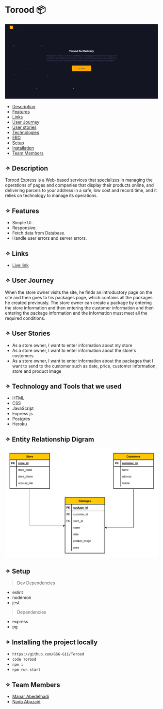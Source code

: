 # Torood &#128230;

<img src="client/images/screencapture-127-0-0-1-5500-client-index-html-2022-03-09-19_51_02.png">


- [Description](#Description)
- [Features](#features)
- [Links](#Links)
- [User Journey](#Journey)
- [User stories](#stories)
- [Technologies](#Technology)
- [ERD](#ERD)
- [Setup](#setup)
- [Installation](#install)
- [Team Members](#team)

## ✧ <span id='Description'>Description</span>


Torood Express is a Web-based services that specializes in managing the operations of pages and companies that display their products online, and delivering parcels to your address in a safe, low cost and record time, and it relies on technology to manage its operations.

## ✧ <span id="features">Features</span>

- Simple UI.
- Responsive.
- Fetch data from Database.
- Handle user errors and server errors.

## ✧ <span id='Links'>Links</span>

- [Live link](https://torood.herokuapp.com/)

## ✧ <span id='Journey'>User Journey</span>

When the store owner visits the site, he finds an introductory page on the site and then goes to his packages page, which contains all the packages he created previously.
The store owner can create a package by entering the store information and then entering the customer information and then entering the package information and the information must meet all the required conditions.

## ✧ <span id='stories'>User Stories</span>

- As a store owner, I want to enter information about my store
- As a store owner, I want to enter information about the store's customers
- As a store owner, I want to enter information about the packages that I want to send to the customer such as date, price, customer information, store and product image


## ✧ <span id='Technology'>Technology and Tools that we used</span>

- HTML
- CSS
- JavaScript
- Express js
- Postgres
- Heroku


## ✧ <span id='ERD'>Entity Relationship Digram</span>

<img src="client/images/Torood.drawio2.png">

## ✧ <span id="setup">Setup</span>

> Dev Dependencies

- eslint
- nodemon
- jest

> Dependencies

- express
- pg

## ✧ <span id='install'>Installing the project locally</span>

- `https://github.com/GSG-G11/Torood`
- `code Torood`
- `npm i`
- `npm run start`

## ✧ <span id='team'>Team Members</span>
- [Manar Abedelhadi](https://github.com/manar-abed)
- [Nada Abuzaid](https://github.com/nada-abuzaid)